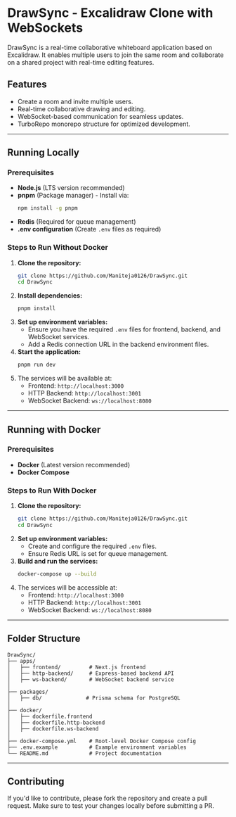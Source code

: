 # DrawSync - Excalidraw Clone with WebSockets

DrawSync is a real-time collaborative whiteboard application based on Excalidraw. It enables multiple users to join the same room and collaborate on a shared project with real-time editing features.

## Features
- Create a room and invite multiple users.
- Real-time collaborative drawing and editing.
- WebSocket-based communication for seamless updates.
- TurboRepo monorepo structure for optimized development.

---

## Running Locally

### Prerequisites
- **Node.js** (LTS version recommended)
- **pnpm** (Package manager) - Install via:
  ```sh
  npm install -g pnpm
  ```
- **Redis** (Required for queue management)
- **.env configuration** (Create `.env` files as required)

### Steps to Run Without Docker
1. **Clone the repository:**
   ```sh
   git clone https://github.com/Maniteja0126/DrawSync.git
   cd DrawSync
   ```
2. **Install dependencies:**
   ```sh
   pnpm install
   ```
3. **Set up environment variables:**
   - Ensure you have the required `.env` files for frontend, backend, and WebSocket services.
   - Add a Redis connection URL in the backend environment files.
4. **Start the application:**
   ```sh
   pnpm run dev
   ```
5. The services will be available at:
   - Frontend: `http://localhost:3000`
   - HTTP Backend: `http://localhost:3001`
   - WebSocket Backend: `ws://localhost:8080`

---

## Running with Docker

### Prerequisites
- **Docker** (Latest version recommended)
- **Docker Compose**

### Steps to Run With Docker
1. **Clone the repository:**
   ```sh
   git clone https://github.com/Maniteja0126/DrawSync.git
   cd DrawSync
   ```
2. **Set up environment variables:**
   - Create and configure the required `.env` files.
   - Ensure Redis URL is set for queue management.
3. **Build and run the services:**
   ```sh
   docker-compose up --build
   ```
4. The services will be accessible at:
   - Frontend: `http://localhost:3000`
   - HTTP Backend: `http://localhost:3001`
   - WebSocket Backend: `ws://localhost:8080`

---

## Folder Structure
```
DrawSync/
├── apps/
│   ├── frontend/         # Next.js frontend
│   ├── http-backend/     # Express-based backend API
│   ├── ws-backend/       # WebSocket backend service
│
├── packages/
│   ├── db/              # Prisma schema for PostgreSQL
│
├── docker/
│   ├── dockerfile.frontend
│   ├── dockerfile.http-backend
│   ├── dockerfile.ws-backend
│
├── docker-compose.yml    # Root-level Docker Compose config
├── .env.example          # Example environment variables
└── README.md             # Project documentation
```

---

## Contributing
If you'd like to contribute, please fork the repository and create a pull request. Make sure to test your changes locally before submitting a PR.



